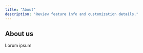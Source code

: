 ```yaml
---
title: "About"
description: "Review feature info and customization details."
---
```


## About us

Lorum ipsum
